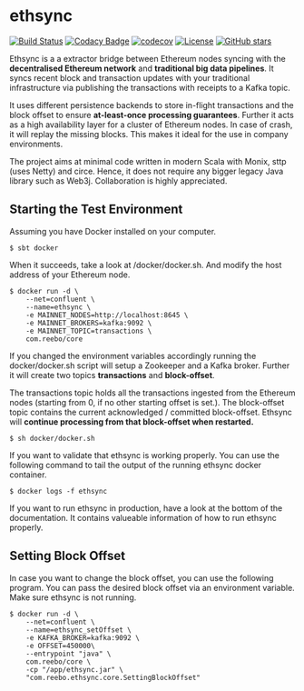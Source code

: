 # ethsync

[![Build Status](https://travis-ci.org/reeboio/ethsync.svg?branch=master)](https://travis-ci.org/reeboio/ethsync) [![Codacy Badge](https://api.codacy.com/project/badge/Grade/fe92a454c96e4cc398de80a060ba3376)](https://www.codacy.com/app/jpzk/ethsync_2?utm_source=github.com&amp;utm_medium=referral&amp;utm_content=jpzk/ethsync&amp;utm_campaign=Badge_Grade)
[![codecov](https://codecov.io/gh/jpzk/ethsync/branch/master/graph/badge.svg)](https://codecov.io/gh/jpzk/ethsync) [![License](http://img.shields.io/:license-Apache%202-grey.svg)](http://www.apache.org/licenses/LICENSE-2.0.txt) [![GitHub stars](https://img.shields.io/github/stars/reeboio/ethsync.svg?style=flat)](https://github.com/reeboio/ethsync/stargazers) 

Ethsync is a a extractor bridge between Ethereum nodes syncing with the **decentralised Ethereum network** and **traditional big data pipelines**. It syncs recent block and transaction updates with your traditional infrastructure via publishing the transactions with receipts to a Kafka topic.

It uses different persistence backends to store in-flight transactions and the block offset to ensure **at-least-once processing guarantees**. Further it acts as a high availability layer for a cluster of Ethereum nodes. In case of crash, it will replay the missing blocks. This makes it ideal for the use in company environments.

The project aims at minimal code written in modern Scala with Monix, sttp (uses Netty) and circe. Hence, it does not require any bigger legacy Java library such as Web3j. Collaboration is highly appreciated. 


## Starting the Test Environment

Assuming you have Docker installed on your computer. 

```$xslt
$ sbt docker 
```

When it succeeds, take a look at /docker/docker.sh. And modify the host address of your Ethereum node.

```$xslt
$ docker run -d \
    --net=confluent \
    --name=ethsync \
    -e MAINNET_NODES=http://localhost:8645 \
    -e MAINNET_BROKERS=kafka:9092 \
    -e MAINNET_TOPIC=transactions \
    com.reebo/core
```

If you changed the environment variables accordingly running the docker/docker.sh script will setup a Zookeeper and a Kafka broker. Further it will create two topics **transactions** and **block-offset**. 

The transactions topic holds all the transactions ingested from the Ethereum nodes (starting from 0, if no other starting offset is set.). The block-offset topic contains the current acknowledged / committed block-offset. Ethsync will **continue processing from that block-offset when restarted.**

```$xslt
$ sh docker/docker.sh
```

If you want to validate that ethsync is working properly. You can use the following command to tail the output of the running ethsync docker container.
```$xslt
$ docker logs -f ethsync
```

If you want to run ethsync in production, have a look at the bottom of the documentation. It contains valueable information of how to run ethsync properly.

## Setting Block Offset

In case you want to change the block offset, you can use the following program. You can pass the desired block offset via an environment variable. Make sure ethsync is not running. 

```$xslt
$ docker run -d \
    --net=confluent \
    --name=ethsync_setOffset \
    -e KAFKA_BROKER=kafka:9092 \
    -e OFFSET=450000\
    --entrypoint "java" \
    com.reebo/core \
    -cp "/app/ethsync.jar" \
    "com.reebo.ethsync.core.SettingBlockOffset"
```

